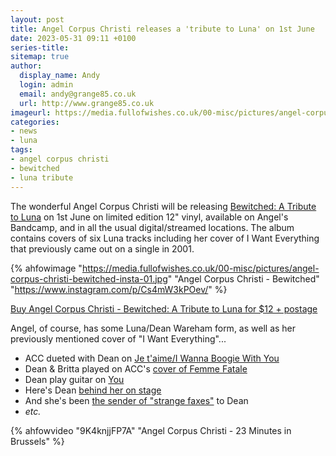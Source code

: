 ```yaml
---
layout: post
title: Angel Corpus Christi releases a 'tribute to Luna' on 1st June
date: 2023-05-31 09:11 +0100
series-title:
sitemap: true
author:
  display_name: Andy
  login: admin
  email: andy@grange85.co.uk
  url: http://www.grange85.co.uk
imageurl: https://media.fullofwishes.co.uk/00-misc/pictures/angel-corpus-christi-bewitched-insta-01-16x9.jpg
categories:
- news
- luna
tags:
- angel corpus christi
- bewitched
- luna tribute
---
```

The wonderful Angel Corpus Christi will be releasing [Bewitched: A Tribute to Luna](https://angelcorpuschristi.bandcamp.com/album/bewitched-a-tribute-to-luna) on 1st June on limited edition 12" vinyl, available on Angel's Bandcamp, and in all the usual digital/streamed locations. The album contains covers of six Luna tracks including her cover of I Want Everything that previously came out on a single in 2001.

{% ahfowimage "https://media.fullofwishes.co.uk/00-misc/pictures/angel-corpus-christi-bewitched-insta-01.jpg" "Angel Corpus Christi - Bewitched" "https://www.instagram.com/p/Cs4mW3kPOev/" %}

[Buy Angel Corpus Christi - Bewitched: A Tribute to Luna for $12 + postage](https://angelcorpuschristi.bandcamp.com/album/bewitched-a-tribute-to-luna)

Angel, of course, has some Luna/Dean Wareham form, as well as her previously mentioned cover of "I Want Everything"...

 - ACC dueted with Dean on [Je t'aime/I Wanna Boogie With You](https://angelcorpuschristi.bandcamp.com/track/i-want-to-boogie-with-you-je-taime) 
 - Dean & Britta played on ACC's [cover of Femme Fatale](https://angelcorpuschristi.bandcamp.com/track/femme-fatale)
 - Dean play guitar on [You](https://angelcorpuschristi.bandcamp.com/track/you)
 - Here's Dean [behind her on stage](https://media.fullofwishes.co.uk/00-misc/pictures/angel-corpus-christi-dw-howardwpkn-insta.jpg)
 - And she's been [the sender of "strange faxes"](/2017/12/13/xmas-countdown-4-luna-bbc-radio-1-1995/) to Dean
 - _etc._

{% ahfowvideo "9K4knjjFP7A" "Angel Corpus Christi - 23 Minutes in Brussels" %}
